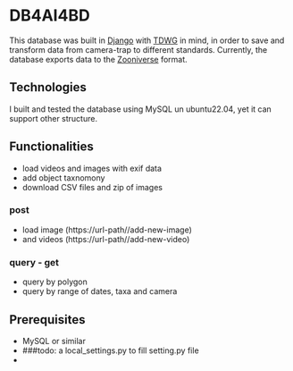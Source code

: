# DB4AI4BD

This database was built in [Django](https://www.djangoproject.com/) with [TDWG](https://www.tdwg.org/) in mind, in order to save and transform data from camera-trap to different standards.
Currently, the database exports data to the [Zooniverse](https://www.zooniverse.org/) format.

## Technologies
I built and tested the database using MySQL un ubuntu22.04, yet it can support other structure.

## Functionalities
- load videos and images with exif data
- add object taxnomony
- download CSV files and zip of images

### post 
- load image (https://url-path//add-new-image)
- and videos (https://url-path//add-new-video)

### query - get
- query by polygon
- query by range of dates, taxa and camera

## Prerequisites
- MySQL or similar
- ###todo: a local_settings.py to fill setting.py file 
- 

